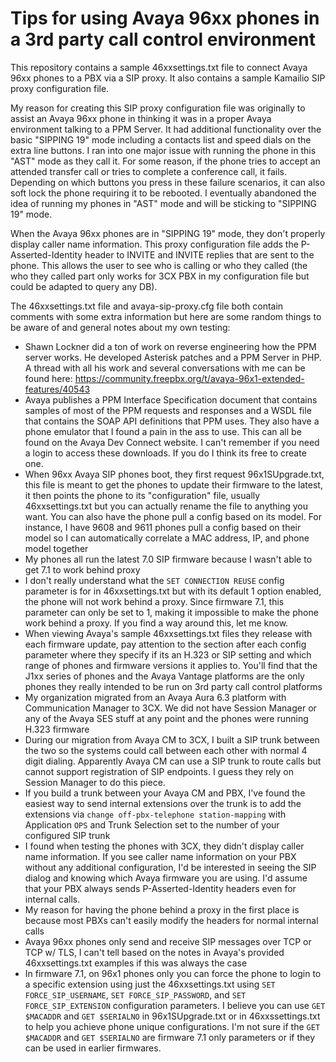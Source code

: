 # Tips for using Avaya 96xx phones in a 3rd party call control environment

This repository contains a sample 46xxsettings.txt file to connect Avaya 96xx phones to a PBX via a SIP proxy.  It also contains a sample Kamailio SIP proxy configuration file.

My reason for creating this SIP proxy configuration file was originally to assist an Avaya 96xx phone in thinking it was in a proper Avaya environment talking to a PPM Server.  It had additional functionality over the basic "SIPPING 19" mode including a contacts list and speed dials on the extra line buttons.  I ran into one major issue with running the phone in this "AST" mode as they call it.  For some reason, if the phone tries to accept an attended transfer call or tries to complete a conference call, it fails.  Depending on which buttons you press in these failure scenarios, it can also soft lock the phone requiring it to be rebooted.  I eventually abandoned the idea of running my phones in "AST" mode and will be sticking to "SIPPING 19" mode.

When the Avaya 96xx phones are in "SIPPING 19" mode, they don't properly display caller name information.  This proxy configuration file adds the P-Asserted-Identity header to INVITE and INVITE replies that are sent to the phone. This allows the user to see who is calling or who they called (the who they called part only works for 3CX PBX in my configuration file but could be adapted to query any DB).

The 46xxsettings.txt file and avaya-sip-proxy.cfg file both contain comments with some extra information but here are some random things to be aware of and general notes about my own testing:
* Shawn Lockner did a ton of work on reverse engineering how the PPM server works.  He developed Asterisk patches and a PPM Server in PHP.  A thread with all his work and several conversations with me can be found here: https://community.freepbx.org/t/avaya-96x1-extended-features/40543
* Avaya publishes a PPM Interface Specification document that contains samples of most of the PPM requests and responses and a WSDL file that contains the SOAP API definitions that PPM uses.  They also have a phone emulator that I found a pain in the ass to use.  This can all be found on the Avaya Dev Connect website.  I can't remember if you need a login to access these downloads.  If you do I think its free to create one.
* When 96xx Avaya SIP phones boot, they first request 96x1SUpgrade.txt, this file is meant to get the phones to update their firmware to the latest, it then points the phone to its "configuration" file, usually 46xxsettings.txt but you can actually rename the file to anything you want.  You can also have the phone pull a config based on its model.  For instance, I have 9608 and 9611 phones pull a config based on their model so I can automatically correlate a MAC address, IP, and phone model together
* My phones all run the latest 7.0 SIP firmware because I wasn't able to get 7.1 to work behind proxy
* I don't really understand what the `SET CONNECTION REUSE` config parameter is for in 46xxsettings.txt but with its default 1 option enabled, the phone will not work behind a proxy.  Since firmware 7.1, this parameter can only be set to 1, making it impossible to make the phone work behind a proxy.  If you find a way around this, let me know.
* When viewing Avaya's sample 46xxsettings.txt files they release with each firmware update, pay attention to the section after each config parameter where they specify if its an H.323 or SIP setting and which range of phones and firmware versions it applies to.  You'll find that the J1xx series of phones and the Avaya Vantage platforms are the only phones they really intended to be run on 3rd party call control platforms
* My organization migrated from an Avaya Aura 6.3 platform with Communication Manager to 3CX.  We did not have Session Manager or any of the Avaya SES stuff at any point and the phones were running H.323 firmware
* During our migration from Avaya CM to 3CX, I built a SIP trunk between the two so the systems could call between each other with normal 4 digit dialing.  Apparently Avaya CM can use a SIP trunk to route calls but cannot support registration of SIP endpoints.  I guess they rely on Session Manager to do this piece.
* If you build a trunk between your Avaya CM and PBX, I've found the easiest way to send internal extensions over the trunk is to add the extensions via `change off-pbx-telephone station-mapping` with Application `OPS` and Trunk Selection set to the number of your configured SIP trunk
* I found when testing the phones with 3CX, they didn't display caller name information.  If you see caller name information on your PBX without any additional configuration, I'd be interested in seeing the SIP dialog and knowing which Avaya firmware you are using.  I'd assume that your PBX always sends P-Asserted-Identity headers even for internal calls.
* My reason for having the phone behind a proxy in the first place is because most PBXs can't easily modify the headers for normal internal calls
* Avaya 96xx phones only send and receive SIP messages over TCP or TCP w/ TLS, I can't tell based on the notes in Avaya's provided 46xxsettings.txt examples if this was always the case
* In firmware 7.1, on 96x1 phones only you can force the phone to login to a specific extension using just the 46xxsettings.txt using `SET FORCE_SIP_USERNAME`, `SET FORCE_SIP_PASSWORD`, and `SET FORCE_SIP_EXTENSION` configuration parameters.  I believe you can use `GET $MACADDR` and `GET $SERIALNO` in 96x1SUpgrade.txt or in 46xxssettings.txt to help you achieve phone unique configurations.  I'm not sure if the `GET $MACADDR` and `GET $SERIALNO` are firmware 7.1 only parameters or if they can be used in earlier firmwares.
